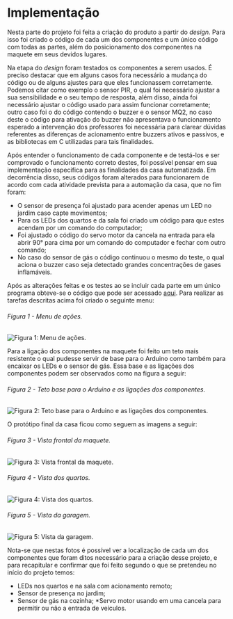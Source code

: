 # Implementação
Nesta parte do projeto foi feita a criação do produto a partir do *design*. Para isso foi criado o código de cada um dos componentes e um único código com todas as partes, além do posicionamento dos componentes na maquete em seus devidos lugares.

Na etapa do *design* foram testados os componentes a serem usados. É preciso destacar que em alguns casos fora necessário a mudança do código ou de alguns ajustes para que eles funcionassem corretamente. Podemos citar como exemplo o sensor PIR, o qual foi necessário ajustar a sua sensibilidade e o seu tempo de resposta, além disso, ainda foi necessário ajustar o código usado para assim funcionar corretamente; outro caso foi o do código contendo o buzzer e o sensor MQ2, no caso deste o código para ativação do buzzer não apresentava o funcionamento esperado a intervenção dos professores foi necessária para clarear dúvidas referentes as diferenças de acionamento entre buzzers ativos e passivos, e as bibliotecas em C utilizadas para tais finalidades.

Após entender o funcionamento de cada componente e de testá-los e ser comprovado o funcionamento correto destes, foi possível pensar em sua implementação especifica para as finalidades da casa automatizada. Em decorrência disso, seus códigos foram alterados para funcionarem de acordo com cada atividade prevista para a automação da casa, que no fim foram:
* O sensor de presença foi ajustado para acender apenas um LED no jardim caso capte movimentos;
* Para os LEDs dos quartos e da sala foi criado um código para que estes acendam por um comando do computador;
* Foi ajustado o código do servo motor da cancela na entrada para ela abrir 90° para cima por um comando do computador e fechar com outro comando;
* No caso do sensor de gás o código continuou o mesmo do teste, o qual aciona o buzzer caso seja detectado grandes concentrações de gases inflamáveis.

Após as alterações feitas e os testes ao se incluir cada parte em um único programa obteve-se o código que pode ser acessado [aqui](./codigos/Projeto_dom_tica.ino). Para realizar as tarefas descritas acima foi criado o seguinte menu:

###### Figura 1 - Menu de ações.
![Figura 1: Menu de ações.](https://i.imgur.com/D1LTRpI.jpg)

Para a ligação dos componentes na maquete foi feito um teto mais resistente o qual pudesse servir de base para o Arduino como também para encaixar os LEDs e o sensor de gás. Essa base e as ligações dos componentes podem ser observados como na figura a seguir:
###### Figura 2 - Teto base para o Arduino e as ligações dos componentes.
![Figura 2: Teto base para o Arduino e as ligações dos componentes.](./figuras/Ligacoes_componentes_e_base.jpg)


O protótipo final da casa ficou como seguem as imagens a seguir:
###### Figura 3 - Vista frontal da maquete.
![Figura 3: Vista frontal da maquete.](https://i.imgur.com/ox9CdJU.jpg)

###### Figura 4 - Vista dos quartos.
![Figura 4: Vista dos quartos.](https://i.imgur.com/5ZIYqUA.jpg)

###### Figura 5 - Vista da garagem.
![Figura 5: Vista da garagem.](https://i.imgur.com/UNlwVRz.jpg)

Nota-se que nestas fotos é possível ver a localização de cada um dos componentes que foram ditos necessário para a criação desse projeto, e para recapitular e confirmar que foi feito segundo o que se pretendeu no início do projeto temos:
* LEDs nos quartos e na sala com acionamento remoto;
* Sensor de presença no jardim;
* Sensor de gás na cozinha;
*Servo motor usando em uma cancela para permitir ou não a entrada de veículos.




